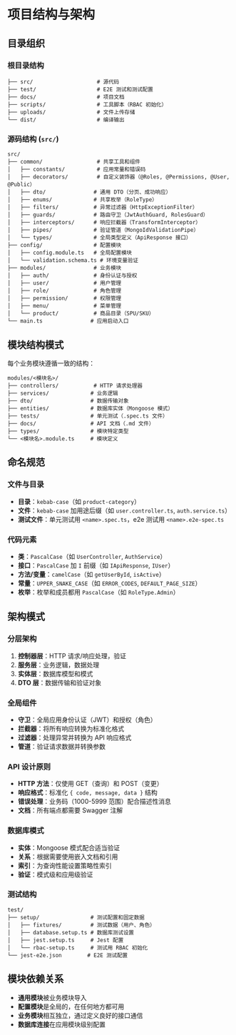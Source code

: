 # 项目结构与架构

## 目录组织

### 根目录结构
```
├── src/                    # 源代码
├── test/                   # E2E 测试和测试配置
├── docs/                   # 项目文档
├── scripts/                # 工具脚本（RBAC 初始化）
├── uploads/                # 文件上传存储
└── dist/                   # 编译输出
```

### 源码结构 (`src/`)
```
src/
├── common/                 # 共享工具和组件
│   ├── constants/          # 应用常量和错误码
│   ├── decorators/         # 自定义装饰器（@Roles, @Permissions, @User, @Public）
│   ├── dto/               # 通用 DTO（分页、成功响应）
│   ├── enums/             # 共享枚举（RoleType）
│   ├── filters/           # 异常过滤器（HttpExceptionFilter）
│   ├── guards/            # 路由守卫（JwtAuthGuard, RolesGuard）
│   ├── interceptors/      # 响应拦截器（TransformInterceptor）
│   ├── pipes/             # 验证管道（MongoIdValidationPipe）
│   └── types/             # 全局类型定义（ApiResponse 接口）
├── config/                # 配置模块
│   ├── config.module.ts   # 全局配置模块
│   └── validation.schema.ts # 环境变量验证
├── modules/               # 业务模块
│   ├── auth/              # 身份认证与授权
│   ├── user/              # 用户管理
│   ├── role/              # 角色管理
│   ├── permission/        # 权限管理
│   ├── menu/              # 菜单管理
│   └── product/           # 商品目录（SPU/SKU）
└── main.ts               # 应用启动入口
```

## 模块结构模式

每个业务模块遵循一致的结构：
```
modules/<模块名>/
├── controllers/           # HTTP 请求处理器
├── services/             # 业务逻辑
├── dto/                  # 数据传输对象
├── entities/             # 数据库实体（Mongoose 模式）
├── tests/                # 单元测试（.spec.ts 文件）
├── docs/                 # API 文档（.md 文件）
├── types/                # 模块特定类型
└── <模块名>.module.ts     # 模块定义
```

## 命名规范

### 文件与目录
- **目录**：`kebab-case`（如 `product-category`）
- **文件**：`kebab-case` 加用途后缀（如 `user.controller.ts`, `auth.service.ts`）
- **测试文件**：单元测试用 `<name>.spec.ts`，e2e 测试用 `<name>.e2e-spec.ts`

### 代码元素
- **类**：`PascalCase`（如 `UserController`, `AuthService`）
- **接口**：`PascalCase` 加 `I` 前缀（如 `IApiResponse`, `IUser`）
- **方法/变量**：`camelCase`（如 `getUserById`, `isActive`）
- **常量**：`UPPER_SNAKE_CASE`（如 `ERROR_CODES`, `DEFAULT_PAGE_SIZE`）
- **枚举**：枚举和成员都用 `PascalCase`（如 `RoleType.Admin`）

## 架构模式

### 分层架构
1. **控制器层**：HTTP 请求/响应处理，验证
2. **服务层**：业务逻辑，数据处理
3. **实体层**：数据库模型和模式
4. **DTO 层**：数据传输和验证对象

### 全局组件
- **守卫**：全局应用身份认证（JWT）和授权（角色）
- **拦截器**：将所有响应转换为标准化格式
- **过滤器**：处理异常并转换为 API 响应格式
- **管道**：验证请求数据并转换参数

### API 设计原则
- **HTTP 方法**：仅使用 GET（查询）和 POST（变更）
- **响应格式**：标准化 `{ code, message, data }` 结构
- **错误处理**：业务码（1000-5999 范围）配合描述性消息
- **文档**：所有端点都需要 Swagger 注解

### 数据库模式
- **实体**：Mongoose 模式配合适当验证
- **关系**：根据需要使用嵌入文档和引用
- **索引**：为查询性能设置策略性索引
- **验证**：模式级和应用级验证

### 测试结构
```
test/
├── setup/                # 测试配置和固定数据
│   ├── fixtures/         # 测试数据（用户、角色）
│   ├── database.setup.ts # 数据库测试设置
│   ├── jest.setup.ts     # Jest 配置
│   └── rbac-setup.ts     # 测试用 RBAC 初始化
└── jest-e2e.json        # E2E 测试配置
```

## 模块依赖关系
- **通用模块**被业务模块导入
- **配置模块**是全局的，在任何地方都可用
- **业务模块**相互独立，通过定义良好的接口通信
- **数据库连接**在应用模块级别配置